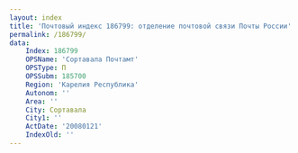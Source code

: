 ```yaml
---
layout: index
title: 'Почтовый индекс 186799: отделение почтовой связи Почты России'
permalink: /186799/
data:
    Index: 186799
    OPSName: 'Сортавала Почтамт'
    OPSType: П
    OPSSubm: 185700
    Region: 'Карелия Республика'
    Autonom: ''
    Area: ''
    City: Сортавала
    City1: ''
    ActDate: '20080121'
    IndexOld: ''
---
```

